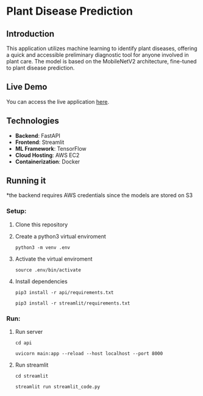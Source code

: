 # Plant Disease Prediction

## Introduction
This application utilizes machine learning to identify plant diseases, offering a quick and accessible preliminary diagnostic tool for anyone involved in plant care.
The model is based on the MobileNetV2 architecture, fine-tuned to plant disease prediction.

## Live Demo
You can access the live application [here](http://www.dobremihai.com/).

## Technologies
- **Backend**: FastAPI
- **Frontend**: Streamlit
- **ML Framework**: TensorFlow
- **Cloud Hosting**: AWS EC2
- **Containerization**: Docker

## Running it
*the backend requires AWS credentials since the models are stored on S3

### Setup:
1.  Clone this repository
2.  Create a python3 virtual enviroment

     ```   
    python3 -m venv .env
    ```
4.  Activate the virtual enviroment
    ```   
    source .env/bin/activate
    ```
5.  Install dependencies
    ```   
    pip3 install -r api/requirements.txt
    
    pip3 install -r streamlit/requirements.txt
    ```
### Run: 
1. Run server
    ```
    cd api
    
    uvicorn main:app --reload --host localhost --port 8000
    ```
    
2. Run streamlit

    ```
    cd streamlit
    
    streamlit run streamlit_code.py
    ```
